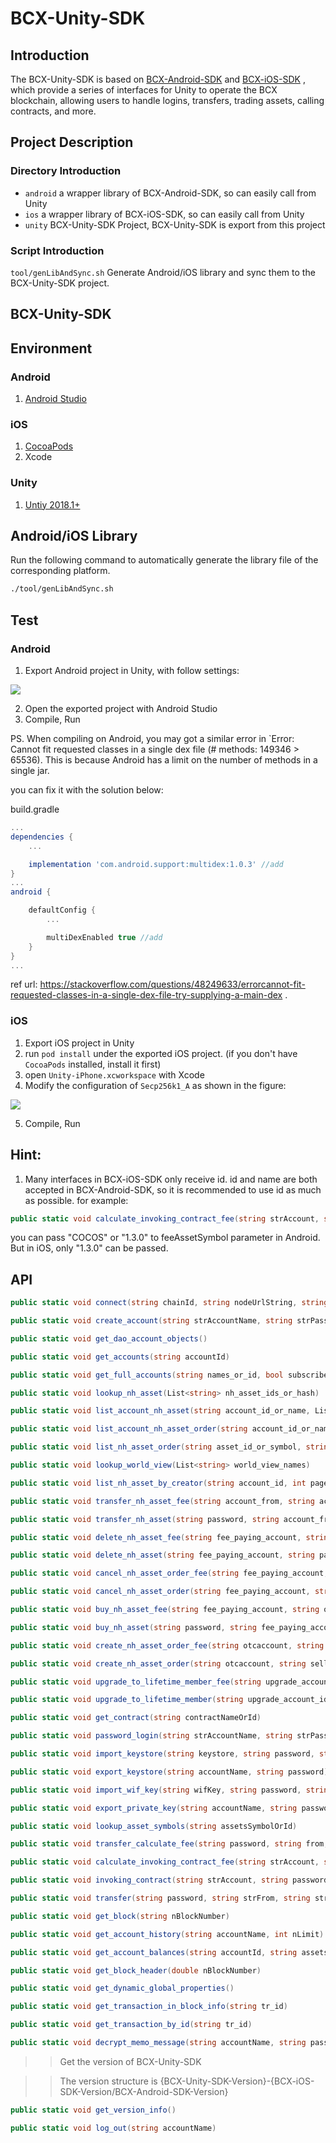 # BCX-Unity-SDK


## Introduction

The BCX-Unity-SDK is based on [BCX-Android-SDK](https://github.com/Cocos-BCX/AndroidSdk) and [BCX-iOS-SDK](https://github.com/Cocos-BCX/iOSSDK) , which provide a series of interfaces for Unity to operate the BCX blockchain, allowing users to handle logins, transfers, trading assets, calling contracts, and more.

## Project Description

### Directory Introduction

* `android` a wrapper library of BCX-Android-SDK, so can easily call from Unity
* `ios` a wrapper library of BCX-iOS-SDK, so can easily call from Unity
* `unity` BCX-Unity-SDK Project, BCX-Unity-SDK is export from this project

### Script Introduction

`tool/genLibAndSync.sh` Generate Android/iOS library and sync them to the BCX-Unity-SDK project.

## BCX-Unity-SDK

## Environment

### Android

1. [Android Studio](https://developer.android.com/studio)

### iOS

1. [CocoaPods](https://cocoapods.org/)
2. Xcode

### Unity

1. [Untiy 2018.1+](https://unity.com/)

## Android/iOS Library

Run the following command to automatically generate the library file of the corresponding platform.

```bash
./tool/genLibAndSync.sh
```

## Test

### Android

1. Export Android project in Unity, with follow settings:

![](./doc/android_export_setting.png)

2. Open the exported project with Android Studio
3. Compile, Run

PS. When compiling on Android, you may got a similar error in `Error: Cannot fit requested classes in a single dex file (# methods: 149346 > 65536). This is because Android has a limit on the number of methods in a single jar.

you can fix it with the solution below:

build.gradle
```gradle
...
dependencies {
    ...

    implementation 'com.android.support:multidex:1.0.3' //add
}
...
android {

	defaultConfig {
        ...

		multiDexEnabled true //add
	}
}
...
```

ref url: https://stackoverflow.com/questions/48249633/errorcannot-fit-requested-classes-in-a-single-dex-file-try-supplying-a-main-dex .

### iOS

1. Export iOS project in Unity
2. run `pod install` under the exported iOS project. (if you don't have `CocoaPods` installed, install it first)
3. open `Unity-iPhone.xcworkspace` with Xcode
4. Modify the configuration of `Secp256k1_A` as shown in the figure:

![](./doc/xcode_secp_target_setting.png)

5. Compile, Run


## Hint:

1. Many interfaces in BCX-iOS-SDK only receive id.  id and name  are both accepted in BCX-Android-SDK, so it is recommended to use id as much as possible. for example:

```C#
public static void calculate_invoking_contract_fee(string strAccount, string feeAssetSymbol, string contractId, string functionName, string param)
```

you can pass "COCOS"  or "1.3.0" to feeAssetSymbol parameter in Android.
But in iOS, only "1.3.0" can be passed.


## API

```C#
public static void connect(string chainId, string nodeUrlString, string faucetUrl, string coreAsset, bool isOpenLog)
```

```C#
public static void create_account(string strAccountName, string strPassword, string accountType, bool isAutoLogin)
```

>>
```C#
public static void get_dao_account_objects()
```

>>
```C#
public static void get_accounts(string accountId)
```

>>
```C#
public static void get_full_accounts(string names_or_id, bool subscribe)
```

>>
```C#
public static void lookup_nh_asset(List<string> nh_asset_ids_or_hash)
```

>>
```C#
public static void list_account_nh_asset(string account_id_or_name, List<string> world_view_name_or_ids, int page, int pageSize)
```

>>
```C#
public static void list_account_nh_asset_order(string account_id_or_name, int pageSize, int page)
```

>>
```C#
public static void list_nh_asset_order(string asset_id_or_symbol, string world_view_name_or_ids, string baseDescribe, int pageSize, int page)
```

>>
```C#
public static void lookup_world_view(List<string> world_view_names)
```

>>
```C#
public static void list_nh_asset_by_creator(string account_id, int page, int pageSize)
```

>>
```C#
public static void transfer_nh_asset_fee(string account_from, string account_to, string fee_asset_symbol, string nh_asset_id)
```

>>
```C#
public static void transfer_nh_asset(string password, string account_from, string account_to, string fee_asset_symbol, string nh_asset_id)
```

>>
```C#
public static void delete_nh_asset_fee(string fee_paying_account, string nhasset_id, string fee_symbol)
```

>>
```C#
public static void delete_nh_asset(string fee_paying_account, string password, string nhasset_id, string fee_symbol)
```

>>
```C#
public static void cancel_nh_asset_order_fee(string fee_paying_account, string order_id, string fee_symbol)
```

>>
```C#
public static void cancel_nh_asset_order(string fee_paying_account, string password, string order_id, string fee_symbol)
```

>>
```C#
public static void buy_nh_asset_fee(string fee_paying_account, string order_Id, string fee_paying_asset)
```

>>
```C#
public static void buy_nh_asset(string password, string fee_paying_account, string order_Id, string fee_paying_asset)
```

>>
```C#
public static void create_nh_asset_order_fee(string otcaccount, string seller, string pending_order_nh_asset, string pending_order_fee, string pending_order_fee_symbol, string pending_order_memo, string pending_order_price, string pending_order_price_symbol, long pending_order_valid_time_second)
```

>>
```C#
public static void create_nh_asset_order(string otcaccount, string seller, string password, string pending_order_nh_asset, string pending_order_fee, string pending_order_fee_symbol, string pending_order_memo, string pending_order_price, string pending_order_price_symbol, long pending_order_valid_time_second)
```

>>
```C#
public static void upgrade_to_lifetime_member_fee(string upgrade_account_id_or_symbol, string fee_paying_asset_id_or_symbol)
```

>>
```C#
public static void upgrade_to_lifetime_member(string upgrade_account_id_or_symbol, string upgrade_account_password, string fee_paying_asset_id_or_symbol)
```

>>
```C#
public static void get_contract(string contractNameOrId)
```

>>
```C#
public static void password_login(string strAccountName, string strPassword)
```

>>
```C#
public static void import_keystore(string keystore, string password, string accountType)
```

>>
```C#
public static void export_keystore(string accountName, string password)
```

>>
```C#
public static void import_wif_key(string wifKey, string password, string accountType)
```

>>
```C#
public static void export_private_key(string accountName, string password)
```

>>
```C#
public static void lookup_asset_symbols(string assetsSymbolOrId)
```

>>
```C#
public static void transfer_calculate_fee(string password, string from, string to, string strAmount, string strAssetSymbol, string strFeeSymbolOrId, string strMemo)
```

>>
```C#
public static void calculate_invoking_contract_fee(string strAccount, string feeAssetSymbol, string contractId, string functionName, string param)
```

>>
```C#
public static void invoking_contract(string strAccount, string password, string feeAssetSymbol, string contractNameOrId, string functionName, string param)
```

>>
```C#
public static void transfer(string password, string strFrom, string strTo, string strAmount, string strAssetSymbol, string strFeeSymbol, string strMemo)
```

>>
```C#
public static void get_block(string nBlockNumber)
```

>>
```C#
public static void get_account_history(string accountName, int nLimit)
```

>>
```C#
public static void get_account_balances(string accountId, string assetsId)
```

>>
```C#
public static void get_block_header(double nBlockNumber)
```

>>
```C#
public static void get_dynamic_global_properties()
```

>>
```C#
public static void get_transaction_in_block_info(string tr_id)
```

>>
```C#
public static void get_transaction_by_id(string tr_id)
```

>>
```C#
public static void decrypt_memo_message(string accountName, string password, string mMemoJson)
```

>>Get the version of BCX-Unity-SDK

>>The version structure is {BCX-Unity-SDK-Version}-{BCX-iOS-SDK-Version/BCX-Android-SDK-Version}
```C#
public static void get_version_info()
```

>>
```C#
public static void log_out(string accountName)
```

